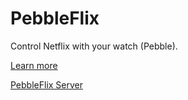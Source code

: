 # PebbleFlix
Control Netflix with your watch (Pebble).

[Learn more](http://octalmage.github.io/PebbleFlix/)

[PebbleFlix Server](https://github.com/octalmage/PebbleFlix-Server/)
